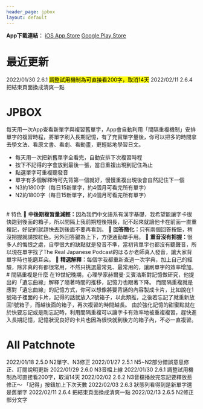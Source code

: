 ```yaml
---
header_page: jpbox
layout: default
---
```

<b>App下載連結：</b>
[iOS App Store](https://apps.apple.com/tw/app/jpbox/id1597878658)
[Google Play Store](https://play.google.com/store/apps/details?id=com.chundev.tangobox)
# 最近更新
2022/01/30 2.6.1 <mark class="yellow">調整試用機制為可直接看200字，取消14天</mark> 
2022/02/11 2.6.4 把結束頁面換成清爽一點

# JPBOX
每天用一次App查看新單字與複習舊單字，App會自動利用「間隔重複機制」安排單字的複習時程，將單字刷入長期記憶，有了充實單字量後，你可以把多的時間拿去學文法、看原文書、看劇、看動畫，更輕鬆地學習日文。
<br>
- 每天用一次把新舊單字全看完，自動安排下次複習時程  
- 按下不記得的字會放到最後一張，當日重複出現到記住為止
- 點選單字可重複聽發音  
- 單字有多個解釋時可先背第一個就好，慢慢重複出現後會自然記住下一個  
- N3約1800字（每日15新單字，約4個月可看完所有單字） 
- N2約1800字（每日15新單字，約4個月可看完所有單字） 
<br>
# 特色
🔸 <b>中後期複習量減輕：</b>因為我們中文語系有漢字基礎，我希望能讓字卡很快跑到後面的箱子，所以間隔上我前期短後期長，記不起來就讓他卡在前面一直重複記，好記的就趕快丟到後面不要再看到。 
🔸 <b>回答簡化：</b>只有兩個回答按鈕，稍沒把握就請按紅色。另外回答鍵為上下，方便通勤單手用。 
🔸 <b>重音沒有把握：</b>很多人的悔恨之處，自學很大的缺點就是發音不準，當初背單字也都沒有聽聲音，所以現在單字找了The Real Japanese Podcast的はるか老師真人發音，讓大家背單字時也能磨耳朵。 
🔸 <b>精選解釋：</b>每個字我都重新查過一次字典，加上自己的經驗，除非真的有都很常用，不然只挑選最常見、最常用的，讓刷單字的效率增加。 
# 間隔重複是什麼
在19世紀晚期，心理學家赫爾曼·艾賓浩斯對記憶做研究，他提出的「遺忘曲線」解釋了隨著時間的推移，記憶力也跟著下降。  
而間隔重複就是應對「遺忘曲線」的記憶方式，你可以想像將要背誦的內容製成卡片，比如說在1號箱子裡面的卡片，記得的話就放入2號箱子，以此類推，之後若忘記了就重新放回1號箱子，而越後面的箱子，再次複習的時間越長。  
由於強化記憶的甜蜜點就在於快要忘記或是剛忘記時，利用間隔重複可以讓字卡有效率地被重複複習，趕快進入長期記憶，記憶狀況良好的卡片也因為很快就到後方的箱子內，不必一直複習。

# All Patchnote
2022/01/18 2.5.0 N2單字、N3修正
2022/01/27 2.5.1 N5~N2部分錯誤意思修正、訂閱說明更新
2022/01/29 2.6.0 N3音檔上線
2022/01/30 2.6.1 調整試用機制為可直接看200字，取消14天
2022/02/02 2.6.2 N3音檔播放完忘記要釋放惹 修正～ 「記得」按鈕加上下次天數
2022/02/03 2.6.3 狀態列看得到是新單字還是舊單字
2022/02/11 2.6.4 把結束頁面換成清爽一點
2022/02/13 2.6.5 N2修正部分文字

